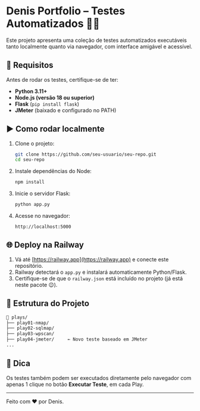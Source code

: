 # Denis Portfolio – Testes Automatizados 🧪🚀

Este projeto apresenta uma coleção de testes automatizados executáveis tanto localmente quanto via navegador, com interface amigável e acessível.

## 🔧 Requisitos

Antes de rodar os testes, certifique-se de ter:

- **Python 3.11+**
- **Node.js (versão 18 ou superior)**
- **Flask** (`pip install flask`)
- **JMeter** (baixado e configurado no PATH)

## ▶️ Como rodar localmente

1. Clone o projeto:
   ```bash
   git clone https://github.com/seu-usuario/seu-repo.git
   cd seu-repo
   ```

2. Instale dependências do Node:
   ```bash
   npm install
   ```

3. Inicie o servidor Flask:
   ```bash
   python app.py
   ```

4. Acesse no navegador:
   ```
   http://localhost:5000
   ```

## 🌐 Deploy na Railway

1. Vá até [https://railway.app](https://railway.app) e conecte este repositório.
2. Railway detectará o `app.py` e instalará automaticamente Python/Flask.
3. Certifique-se de que o `railway.json` está incluído no projeto (já está neste pacote 😉).

## 📂 Estrutura do Projeto

```bash
📁 plays/
├── play01-nmap/
├── play02-sqlmap/
├── play03-wpscan/
├── play04-jmeter/     ← Novo teste baseado em JMeter
...
```

## 🧠 Dica

Os testes também podem ser executados diretamente pelo navegador com apenas 1 clique no botão **Executar Teste**, em cada Play.

---

Feito com ❤️ por Denis.
